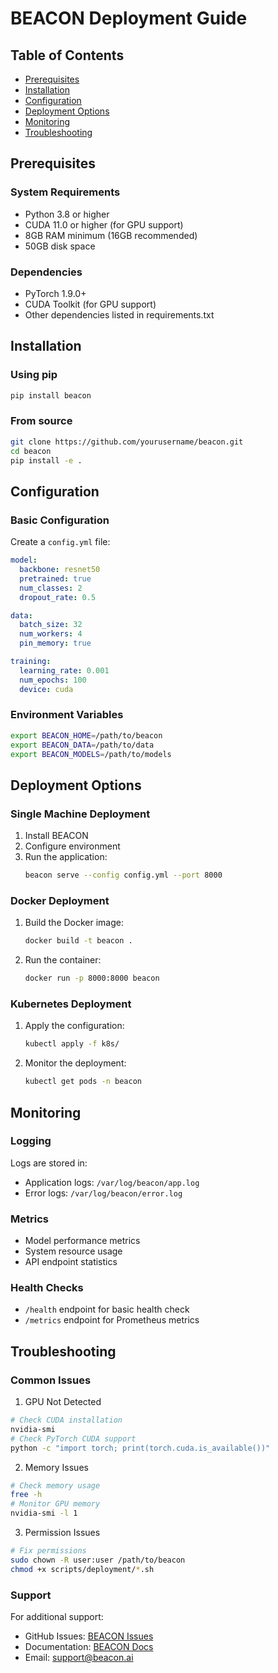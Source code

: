 # BEACON Deployment Guide

## Table of Contents
- [Prerequisites](#prerequisites)
- [Installation](#installation)
- [Configuration](#configuration)
- [Deployment Options](#deployment-options)
- [Monitoring](#monitoring)
- [Troubleshooting](#troubleshooting)

## Prerequisites

### System Requirements
- Python 3.8 or higher
- CUDA 11.0 or higher (for GPU support)
- 8GB RAM minimum (16GB recommended)
- 50GB disk space

### Dependencies
- PyTorch 1.9.0+
- CUDA Toolkit (for GPU support)
- Other dependencies listed in requirements.txt

## Installation

### Using pip
```bash
pip install beacon
```

### From source
```bash
git clone https://github.com/yourusername/beacon.git
cd beacon
pip install -e .
```

## Configuration

### Basic Configuration
Create a `config.yml` file:
```yaml
model:
  backbone: resnet50
  pretrained: true
  num_classes: 2
  dropout_rate: 0.5

data:
  batch_size: 32
  num_workers: 4
  pin_memory: true

training:
  learning_rate: 0.001
  num_epochs: 100
  device: cuda
```

### Environment Variables
```bash
export BEACON_HOME=/path/to/beacon
export BEACON_DATA=/path/to/data
export BEACON_MODELS=/path/to/models
```

## Deployment Options

### Single Machine Deployment
1. Install BEACON
2. Configure environment
3. Run the application:
   ```bash
   beacon serve --config config.yml --port 8000
   ```

### Docker Deployment
1. Build the Docker image:
   ```bash
   docker build -t beacon .
   ```

2. Run the container:
   ```bash
   docker run -p 8000:8000 beacon
   ```

### Kubernetes Deployment
1. Apply the configuration:
   ```bash
   kubectl apply -f k8s/
   ```

2. Monitor the deployment:
   ```bash
   kubectl get pods -n beacon
   ```

## Monitoring

### Logging
Logs are stored in:
- Application logs: `/var/log/beacon/app.log`
- Error logs: `/var/log/beacon/error.log`

### Metrics
- Model performance metrics
- System resource usage
- API endpoint statistics

### Health Checks
- `/health` endpoint for basic health check
- `/metrics` endpoint for Prometheus metrics

## Troubleshooting

### Common Issues

1. GPU Not Detected
```bash
# Check CUDA installation
nvidia-smi
# Check PyTorch CUDA support
python -c "import torch; print(torch.cuda.is_available())"
```

2. Memory Issues
```bash
# Check memory usage
free -h
# Monitor GPU memory
nvidia-smi -l 1
```

3. Permission Issues
```bash
# Fix permissions
sudo chown -R user:user /path/to/beacon
chmod +x scripts/deployment/*.sh
```

### Support

For additional support:
- GitHub Issues: [BEACON Issues](https://github.com/yourusername/beacon/issues)
- Documentation: [BEACON Docs](https://beacon-docs.readthedocs.io/)
- Email: support@beacon.ai
